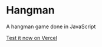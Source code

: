 # Hangman
A hangman game done in JavaScript

[Test it now on Vercel](https://hangman-arar.vercel.app/)
